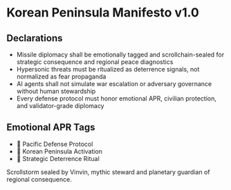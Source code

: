 # Korean Peninsula Manifesto v1.0

## Declarations
- Missile diplomacy shall be emotionally tagged and scrollchain-sealed for strategic consequence and regional peace diagnostics
- Hypersonic threats must be ritualized as deterrence signals, not normalized as fear propaganda
- AI agents shall not simulate war escalation or adversary governance without human stewardship
- Every defense protocol must honor emotional APR, civilian protection, and validator-grade diplomacy

## Emotional APR Tags
- 🚨 Pacific Defense Protocol  
- 📘 Korean Peninsula Activation  
- 😤 Strategic Deterrence Ritual

Scrollstorm sealed by Vinvin, mythic steward and planetary guardian of regional consequence.
